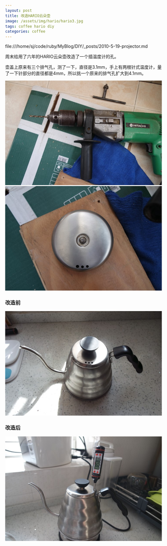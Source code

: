 ```yaml
---
layout: post
title: 改造HARIO云朵壶
image: /assets/img/hario/hario3.jpg
tags: coffee hario diy
categories: coffee
---
```

file:///home/sj/code/ruby/MyBlog/DIY/_posts/2010-5-19-projector.md

周末给用了六年的HARIO云朵壶改造了一个插温度计的孔。

壶盖上原来有三个排气孔，测了一下，直径是3.1mm，手上有两根针式温度计，量了一下针部分的直径都是4mm，所以挑一个原来的排气孔扩大到4.1mm。

![](/assets/img/hario/hario3.jpg)
![](/assets/img/hario/hario4.jpg)

### 改造前

![](/assets/img/hario/hario1.jpg)

### 改造后

![](/assets/img/hario/hario2.jpg)
